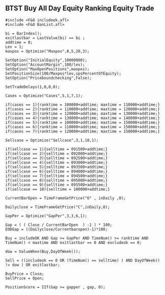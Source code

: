 ## BTST Buy All Day Equity Ranking Equity Trade

    #include <F&O includeok.afl>
    #include <F&O BanList.afl>

    bi = BarIndex();
    exitlastbar = LastValue(bi) == bi ; 
    addtime = 0;
    Lev = 1;
    maxpos = Optimize("Maxpos",8,5,20,3);

    SetOption("InitialEquity",10000000);
    SetOption("AccountMargin",100/lev);
    SetOption("MaxOpenPositions",maxpos);
    SetPositionSize(100/Maxpos*lev,spsPercentOfEquity);
    SetOption("Priceboundchecking",False);

    SetTradeDelays(1,0,0,0);

    Cases = Optimize("Cases",5,1,7,1);

    if(cases == 1){ranktime = 100000+addtime; maxtime = 110000+addtime;}
    if(cases == 2){ranktime = 110000+addtime; maxtime = 120000+addtime;}
    if(cases == 3){ranktime = 120000+addtime; maxtime = 130000+addtime;}
    if(cases == 4){ranktime = 130000+addtime; maxtime = 140000+addtime;}
    if(cases == 5){ranktime = 100000+addtime; maxtime = 150000+addtime;}
    if(cases == 6){ranktime = 110000+addtime; maxtime = 150000+addtime;}
    if(cases == 7){ranktime = 120000+addtime; maxtime = 150000+addtime;}

    Sellcase = Optimize("Sellcase",3,1,10,1);

    if(sellcase == 1){selltime = 091500+addtime;}
    if(sellcase == 2){selltime = 092000+addtime;}
    if(sellcase == 3){selltime = 092500+addtime;}
    if(sellcase == 4){selltime = 093000+addtime;}
    if(sellcase == 5){selltime = 093500+addtime;}
    if(sellcase == 6){selltime = 094000+addtime;}
    if(sellcase == 7){selltime = 094500+addtime;}
    if(sellcase == 8){selltime = 095000+addtime;}
    if(sellcase == 9){selltime = 095500+addtime;}
    if(sellcase == 10){selltime = 100000+addtime;}

    CurrentBarOpen = TimeFrameGetPrice("O" , inDaily ,0);

    Dailyclose = TimeFrameGetPrice("C",inDaily,0);

    GapPer = Optimize("GapPer",3,3,6,1);

    Gap = ( ( Close / CurrentBarOpen  ) -1 ) * 100;
    EODGap = ((Dailyclose/Currentbaropen)-1)*100;

    Buy = includeOK AND Gap >= GapPer AND TimeNum() >= ranktime AND TimeNum() < maxtime AND exitlastbar == 0 AND excludeok == 0;

    dow = ValueWhen(Buy,DayOfWeek());

    Sell = ((includeok == 0 OR (TimeNum() == selltime) ) AND DayOfWeek() != dow ) OR exitlastbar;

    BuyPrice = Close;
    SellPrice = Open;

    PositionScore = IIf(Gap >= gapper , gap, 0); 

